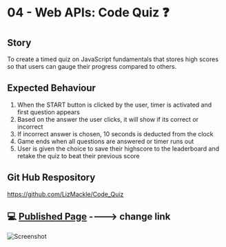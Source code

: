 # 04 - Web APIs: Code Quiz ❓

## Story
To create a timed quiz on JavaScript fundamentals that stores high scores so that users can gauge their progress compared to others.

## Expected Behaviour
1. When the START button is clicked by the user, timer is activated and first question appears 
2. Based on the answer the user clicks, it will show if its correct or incorrect 
3. If incorrect answer is chosen, 10 seconds is deducted from the clock
4. Game ends when all questions are answered or timer runs out
5. User is given the choice to save their highscore to the leaderboard and retake the quiz to beat their previous score

## Git Hub Respository 
https://github.com/LizMackle/Code_Quiz

## 💻 [Published Page](https://lizmackle.github.io/Code_Quiz/) ----> change link
![Screenshot](https://user-images.githubusercontent.com/93589073/148749992-d76de089-804d-41d9-8552-70b3f9186a89.PNG)
